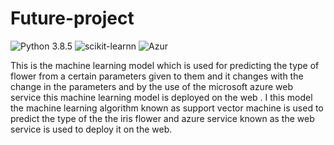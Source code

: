 # Future-project

![Python 3.8.5](https://img.shields.io/badge/Python-3.6-brightgreen.svg) ![scikit-learnn](https://img.shields.io/badge/Library-Scikit_Learn-orange.svg) ![Azur](https://img.shields.io/badge/Azure-WEB-APP.svg)


This is the machine learning model which is used for predicting the type of flower from  a certain parameters given to them and it changes with the change in the parameters and by the use of the microsoft azure web service this machine learning model is deployed on the web . I this model the machine learning algorithm known as support vector machine is used to predict the type of the the iris flower and azure service known as the web service is used to deploy it on the web. 
